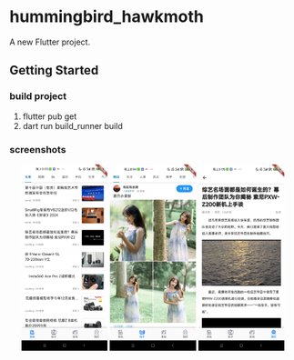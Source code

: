 # hummingbird_hawkmoth

A new Flutter project.

## Getting Started

###  build project
1. flutter pub get
2. dart run build_runner build 

### screenshots
<p align="center">
  <img src="https://github.com/shaopx/hummingbird/blob/main/screencap/Screenshot_20240904_200253.png" alt="描述性文本" width="30%" />
  <img src="https://github.com/shaopx/hummingbird/blob/main/screencap/Screenshot_20240904_200331.png" alt="描述性文本" width="30%" />
  <img src="https://github.com/shaopx/hummingbird/blob/main/screencap/Screenshot_20240904_200400.png" alt="描述性文本" width="30%" />
</p>